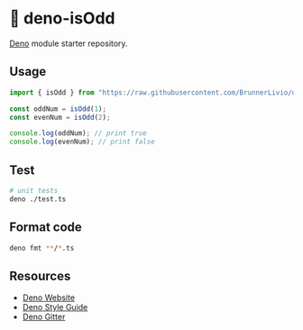 # 🦕 deno-isOdd

[Deno](https://deno.land) module starter repository.

## Usage

```typescript
import { isOdd } from "https://raw.githubusercontent.com/BrunnerLivio/deno-isOdd/mod.ts";

const oddNum = isOdd(1);
const evenNum = isOdd(2);

console.log(oddNum); // print true
console.log(evenNum); // print false
```

## Test

```bash
# unit tests
deno ./test.ts
```

## Format code

```bash
deno fmt **/*.ts
```

## Resources

- [Deno Website](https://deno.land)
- [Deno Style Guide](https://deno.land/std/style_guide.md)
- [Deno Gitter](https://gitter.im/denolife/Lobby)